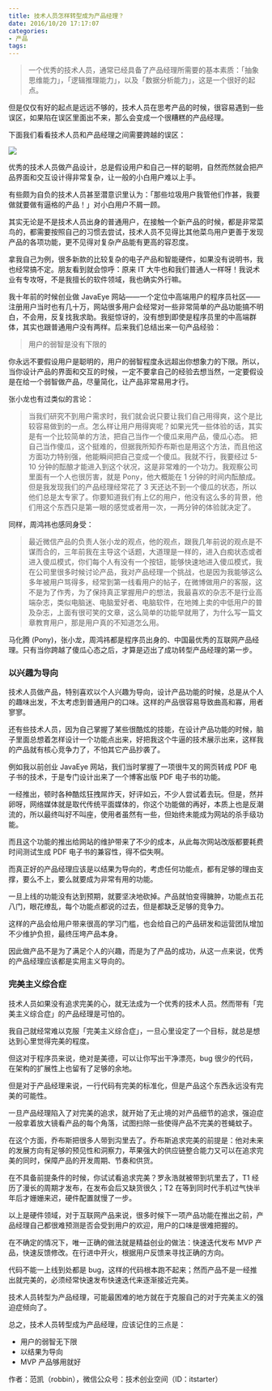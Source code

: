 ```yaml
---
title: 技术人员怎样转型成为产品经理？
date: 2016/10/20 17:17:07
categories:
- 产品
tags:
---
```


> 一个优秀的技术人员，通常已经具备了产品经理所需要的基本素质：「抽象思维能力」，「逻辑推理能力」，以及「数据分析能力」，这是一个很好的起点。

但是仅仅有好的起点是远远不够的，技术人员在思考产品的时候，很容易遇到一些误区，如果陷在误区里面出不来，那么会变成一个很糟糕的产品经理。

下面我们看看技术人员和产品经理之间需要跨越的误区：

![](http://pics.naaln.com/blog/2019-01-14-032500.jpg-basicBlog)

优秀的技术人员做产品设计，总是假设用户和自己一样的聪明，自然而然就会把产品界面和交互设计得非常复杂，让一般的小白用户难以上手。

有些颇为自负的技术人员甚至潜意识里认为：「那些垃圾用户我管他们作甚，我要做就要做有逼格的产品！」对小白用户不屑一顾。

其实无论是不是技术人员出身的普通用户，在接触一个新产品的时候，都是非常菜鸟的，都需要按照自己的习惯去尝试，技术人员不见得比其他菜鸟用户更善于发现产品的各项功能，更不见得对复杂产品能有更高的容忍度。

拿我自己为例，很多新款的比较复杂的电子产品和智能硬件，如果没有说明书，我也经常搞不定。朋友看到就会惊呼：原来 IT 大牛也和我们普通人一样呀！我说术业有专攻呀，不是我擅长的软件领域，我也确实外行嘛。

我十年前的时候创业做 JavaEye 网站——一个定位中高端用户的程序员社区——注册用户当时也有几十万，网站很多用户会经常对一些非常简单的产品功能搞不明白，不会用，反复找我求助。我挺惊讶的，没有想到即使是程序员里的中高端群体，其实也跟普通用户没有两样。后来我们总结出来一句产品经验：

> 用户的弱智是没有下限的

你永远不要假设用户是聪明的，用户的弱智程度永远超出你想象力的下限。所以，当你设计产品的界面和交互的时候，一定不要拿自己的经验去想当然，一定要假设是在给一个弱智做产品，尽量简化，让产品非常易用才行。

张小龙也有过类似的言论：

> 当我们研究不到用户需求时，我们就会说只要让我们自己用得爽，这个是比较容易做到的一点。怎么样让用户用得爽呢？如果光凭一些体验的话，其实是有一个比较简单的方法，把自己当作一个傻瓜来用产品，傻瓜心态。
> 把自己当作傻瓜，这个挺难的，但据我所知乔布斯也是用这个方法，而且他这方面功力特别强，他能瞬间把自己变成一个傻瓜。我就不行，我要经过 5-10 分钟的酝酿才能进入到这个状况，这是非常难的一个功力。我观察公司里面有一个人也很厉害，就是 Pony，他大概能在 1 分钟的时间内酝酿成。但是我发现我们的产品经理经常花了 3 天还达不到一个傻瓜的状态，所以他们总是太专家了。你要知道我们有上亿的用户，他没有这么多的背景，他们用这个东西只是第一眼的感觉或者用一次，一两分钟的体验就决定了。

同样，周鸿祎也感同身受：

> 最近微信产品的负责人张小龙的观点，他的观点，跟我几年前说的观点是不谋而合的，三年前我在主导这个话题，大道理是一样的，进入白痴状态或者进入傻瓜模式，你们每个人有没有一个按钮，能够快速地进入傻瓜模式，我在公司里很多时候讨论产品，我对产品经理一个挑战，也是因为我能够这么多年被用户骂得多，经常到第一线看用户的帖子，在微博做用户的客服，这不是为了作秀，为了保持真正掌握用户的想法，我最喜欢的杂志不是行业高端杂志，类似电脑迷、电脑爱好者、电脑软件，在地摊上卖的中低用户的普及杂志，上面有很可笑的文章，这么简单的功能早就用了，为什么写一篇文章教育用户，那是用户真的不知道怎么用。

马化腾 (Pony)，张小龙，周鸿祎都是程序员出身的、中国最优秀的互联网产品经理。只有当你跨越了傻瓜心态之后，才算是迈出了成功转型产品经理的第一步。

### 以兴趣为导向

技术人员做产品，特别喜欢以个人兴趣为导向，设计产品功能的时候，总是从个人的趣味出发，不太考虑到普通用户的口味。这样的产品很容易导致曲高和寡，用者寥寥。

还有些技术人员，因为自己掌握了某些很酷炫的技能，在设计产品功能的时候，脑子里面总想着怎样设计一个功能点出来，好把我这个牛逼的技术展示出来，这样我的产品就有核心竞争力了，不怕其它产品抄袭了。

例如我以前创业 JavaEye 网站，我们当时掌握了一项很牛叉的网页转成 PDF 电子书的技术，于是专门设计出来了一个博客出版 PDF 电子书的功能。

一经推出，顿时各种酷炫狂拽屌炸天，好评如云，不少人尝试着去玩。但是，然并卵呀，网络媒体就是取代传统平面媒体的，你这个功能做的再好，本质上也是反潮流的，所以最终叫好不叫座，使用者虽然有一些，但始终未能成为网站的杀手级功能。

而且这个功能的推出给网站的维护带来了不少的成本，从此每次网站改版都要耗费时间测试生成 PDF 电子书的兼容性，得不偿失啊。

而真正好的产品经理应该是以结果为导向的，考虑任何功能点，都有足够的理由支撑，要么不上，要么就要成为非常有用的功能。

一旦上线的功能没有达到预期，就要坚决地砍掉。产品就怕变得臃肿，功能点五花八门，眼花缭乱，每个功能点都说的过去，但是都缺乏足够的竞争力。

这样的产品会给用户带来很高的学习门槛，也会给自己的产品研发和运营团队增加不少维护负担，最终压垮产品本身。

因此做产品不是为了满足个人的兴趣，而是为了产品的成功，从这一点来说，优秀的产品经理应该都是实用主义导向的。

### 完美主义综合症

技术人员如果没有追求完美的心，就无法成为一个优秀的技术人员。然而带有「完美主义综合症」的产品经理是可怕的。

我自己就经常难以克服「完美主义综合症」，一旦心里设定了一个目标，就总是想达到心里觉得完美的程度。

但这对于程序员来说，绝对是美德，可以让你写出干净漂亮，bug 很少的代码，在架构的扩展性上也留有了足够的余地。

但是对于产品经理来说，一行代码有完美的标准化，但是产品这个东西永远没有完美的可能性。

一旦产品经理陷入了对完美的追求，就开始了无止境的对产品细节的追求，强迫症一般拿着放大镜看产品的每个角落，试图扫除一些使得产品不完美的苍蝇蚊子。

在这个方面，乔布斯把很多人带到沟里去了。乔布斯追求完美的前提是：他对未来的发展方向有足够的预见性和洞察力，苹果强大的供应链整合能力又可以在追求完美的同时，保障产品的开发周期、节奏和供货。

在不具备前提条件的时候，你试试看追求完美？罗永浩就被带到坑里去了，T1 经历了漫长的周期才发布，在发布会后又缺货很久；T2 在等到同时代手机过气快半年后才姗姗来迟，硬件配置就慢了一步。

以上是硬件领域，对于互联网产品来说，很多时候下一项产品功能在推出之前，产品经理自己都很难预测是否会受到用户的欢迎，用户的口味是很难把握的。

在不确定的情况下，唯一正确的做法就是精益创业的做法：快速迭代发布 MVP 产品，快速反馈修改。在行进中开火，根据用户反馈来寻找正确的方向。

代码不能一上线到处都是 bug，这样的代码根本跑不起来；然而产品不是一经推出就完美的，必须经常快速发布快速迭代来逐渐接近完美。

技术人员转型为产品经理，可能最困难的地方就在于克服自己的对于完美主义的强迫症倾向了。

总之，技术人员转型成为产品经理，应该记住的三点是：

- 用户的弱智无下限
- 以结果为导向
- MVP 产品够用就好

作者：范凯（robbin），微信公众号：技术创业空间（ID：itstarter）
